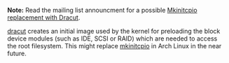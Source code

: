 **Note:** Read the mailing list announcment for a possible [Mkinitcpio replacement with Dracut](https://lists.archlinux.org/pipermail/arch-dev-public/2019-May/029570.html).

[dracut](https://dracut.wiki.kernel.org/) creates an initial image used by the kernel for preloading the block device modules (such as IDE, SCSI or RAID) which are needed to access the root filesystem. This might replace [mkinitcpio](/index.php/Mkinitcpio "Mkinitcpio") in Arch Linux in the near future.
